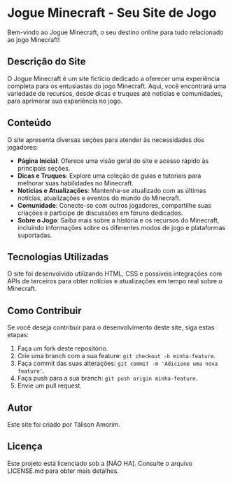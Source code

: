 # Jogue Minecraft - Seu Site de Jogo

Bem-vindo ao Jogue Minecraft, o seu destino online para tudo relacionado ao jogo Minecraft!

## Descrição do Site

O Jogue Minecraft é um site fictício dedicado a oferecer uma experiência completa para os entusiastas do jogo Minecraft. Aqui, você encontrará uma variedade de recursos, desde dicas e truques até notícias e comunidades, para aprimorar sua experiência no jogo.

## Conteúdo

O site apresenta diversas seções para atender às necessidades dos jogadores:

- **Página Inicial**: Oferece uma visão geral do site e acesso rápido às principais seções.
- **Dicas e Truques**: Explore uma coleção de guias e tutoriais para melhorar suas habilidades no Minecraft.
- **Notícias e Atualizações**: Mantenha-se atualizado com as últimas notícias, atualizações e eventos do mundo do Minecraft.
- **Comunidade**: Conecte-se com outros jogadores, compartilhe suas criações e participe de discussões em fóruns dedicados.
- **Sobre o Jogo**: Saiba mais sobre a história e os recursos do Minecraft, incluindo informações sobre os diferentes modos de jogo e plataformas suportadas.

## Tecnologias Utilizadas

O site foi desenvolvido utilizando HTML, CSS e possíveis integrações com APIs de terceiros para obter notícias e atualizações em tempo real sobre o Minecraft.

## Como Contribuir

Se você deseja contribuir para o desenvolvimento deste site, siga estas etapas:

1. Faça um fork deste repositório.
2. Crie uma branch com a sua feature: `git checkout -b minha-feature`.
3. Faça commit das suas alterações: `git commit -m 'Adicione uma nova feature'`.
4. Faça push para a sua branch: `git push origin minha-feature`.
5. Envie um pull request.

## Autor

Este site foi criado por Tálison Amorim.

## Licença

Este projeto está licenciado sob a [NÃO HA]. Consulte o arquivo LICENSE.md para obter mais detalhes.
